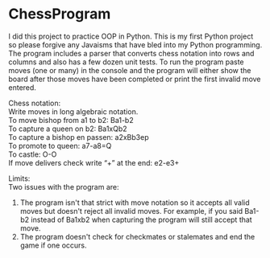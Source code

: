 # ChessProgram
I did this project to practice OOP in Python. This is my first Python project so please forgive any Javaisms that have bled into my Python programming. The program includes a parser that converts chess notation into rows and columns and also has a few dozen unit tests. To run the program paste moves (one or many) in the console and the program will either show the board after those moves have been completed or print the first invalid move entered.

Chess notation:  
Write moves in long algebraic notation.  
To move bishop from a1 to b2: Ba1-b2  
To capture a queen on b2: Ba1xQb2  
To capture a bishop en passen: a2xBb3ep  
To promote to queen: a7-a8=Q  
To castle: O-O  
If move delivers check write “+” at the end: e2-e3+  

Limits:  
Two issues with the program are:    
1) The program isn't that strict with move notation so it accepts all valid moves but doesn't reject all invalid moves. For example, if you said Ba1-b2 instead of Ba1xb2 when capturing the program will still accept that move.  
2) The program doesn't check for checkmates or stalemates and end the game if one occurs.  
